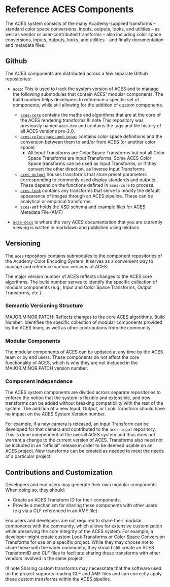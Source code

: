 Reference ACES Components
=========================

The ACES system consists of the many Academy-supplied transforms – standard color space conversions, inputs, outputs, looks, and utilities – as well as vendor or user-contributed transforms – also including color space conversions, inputs, outputs, looks, and utilities – and finally documentation and metadata files.

Github
------
The ACES components are distributed across a few separate Github repositories:

*   [`aces`](https://github.com/ampas/aces): This is used to track the system version of ACES and to manage the following submodules that contain ACES' modular components. The build number helps developers to reference a specific set of components, while still allowing for the addition of custom components.

    *   [`aces-core`](https://github.com/ampas/aces-dev/tree/v2-dev-release) contains the maths and algorithms that are at the core of the ACES rendering transforms
    !!! note 
        This repository was previously named `aces-dev` and contains the tags and file history of all ACES versions pre-2.0.
    *   [`aces-colorspace-and-input`](https://github.com/ampas/aces-colorspace-and-input) contains color space definitions and the conversion between them to and/or from ACES (or another color space)
        * All Input Transforms are Color Space Transforms but not all Color Space Transforms are Input Transforms. Some ACES Color Space transforms can be used as Input Transforms, or if they convert the other direction, as Inverse Input Transforms
    *	[`aces-output`](https://github.com/ampas/aces-output) houses transforms that store preset parameters corresponding to commonly used display standards and outputs. These depend on the functions defined in `aces-core` to process.
    *	[`aces-look`](https://github.com/ampas/aces-look) contains any transforms that serve to modify the default appearance of images through an ACES pipeline. These can be analytical or empirical transforms.
    *	[`aces-amf`](https://github.com/ampas/aces-amf) holds the XSD schema and example files for ACES Metadata File (AMF)

*	[`aces-docs`](https://github.com/ampas/aces-docs) is where the very ACES documentation that you are currently viewing is written in markdown and published using mkdocs

Versioning
----------
The `aces` repository contains submodules to the component repositories of the Academy Color Encoding System. It serves as a convenient way to manage and reference various versions of ACES.

The major version number of ACES reflects changes to the ACES core algorithms. The build number serves to identify the specific collection of modular components (e.g., Input and Color Space Transforms, Output Transforms, etc.).

### Semantic Versioning Structure
MAJOR.MINOR.PATCH: Reflects changes to the core ACES algorithms.
Build Number: Identifies the specific collection of modular components provided by the ACES team, as well as other contributions from the community.

### Modular Components
The modular components of ACES can be updated at any time by the ACES team or by end users. These components do not affect the core functionality of ACES, which is why they are not included in the MAJOR.MINOR.PATCH version number.

### Component independence
The ACES system components are divided across separate repositories to enforce the notion that the system is flexible and extensible, and new transforms can be added without breaking compatibility with the rest of the system. The addition of a new Input, Output, or Look Transform should have no impact on the ACES System Version number. 

For example, if a new camera is released, an Input Transform can be developed for that camera and contributed to the `aces-input` repository. This is done independent of the overall ACES system and thus does not warrant a change to the current version of ACES. Transforms also need not be included in an “official” release in order to be deemed usable on an ACES project. New transforms can be created as needed to meet the needs of a particular project.

Contributions and Customization
-------------------------------
Developers and end users may generate their own modular components. When doing so, they should:

* Create an ACES Transform ID for their components.
* Provide a mechanism for sharing these components with other users (e.g via a CLF referenced in an AMF file). 

End users and developers are not required to share their modular components with the community, which allows for extensive customization while preserving the core integrity of the ACES system. For example, a developer might create custom Look Transforms or Color Space Conversion Transforms for use on a specific project. While they may choose not to share these with the wider community, they should still create an ACES TransformID and CLF files to facilitate sharing these transforms with other vendors involved in the same project.

!!! note
    Sharing custom transforms may necessitate that the software used on the project supports reading CLF and AMF files and can correctly apply these custom transforms within the ACES pipeline.

